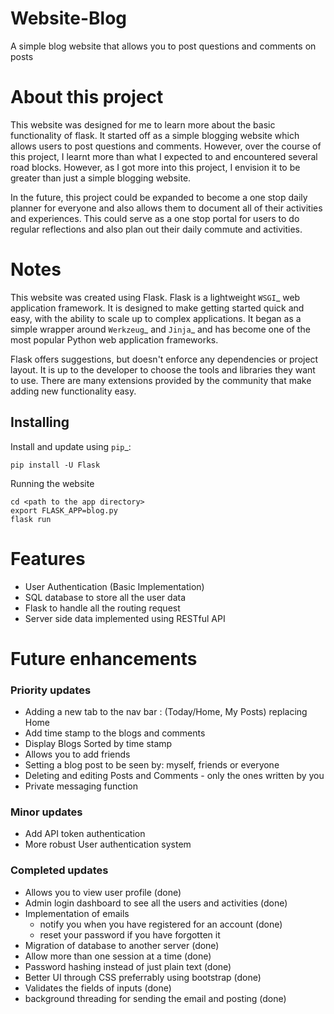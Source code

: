# Website-Blog

A simple blog website that allows you to post questions and comments on posts

# About this project

This website was designed for me to learn more about the basic functionality of flask. It started off as a simple blogging website which allows users to post questions and comments. However, over the course of this project, I learnt more than what I expected to and encountered several road blocks. However, as I got more into this project, I envision it to be greater than just a simple blogging website.

In the future, this project could be expanded to become a one stop daily planner for everyone and also allows them to document all of their activities and experiences. This could serve as a one stop portal for users to do regular reflections and also plan out their daily commute and activities. 

# Notes

This website was created using Flask. Flask is a lightweight `WSGI`_ web application framework. It is designed
to make getting started quick and easy, with the ability to scale up to
complex applications. It began as a simple wrapper around `Werkzeug`_
and `Jinja`_ and has become one of the most popular Python web
application frameworks.

Flask offers suggestions, but doesn't enforce any dependencies or
project layout. It is up to the developer to choose the tools and
libraries they want to use. There are many extensions provided by the
community that make adding new functionality easy.


Installing
----------

Install and update using `pip`_:

    pip install -U Flask
    
Running the website

    cd <path to the app directory>
    export FLASK_APP=blog.py
    flask run
    
    
# Features

* User Authentication (Basic Implementation)
* SQL database to store all the user data
* Flask to handle all the routing request
* Server side data implemented using RESTful API

# Future enhancements

### Priority updates
* Adding a new tab to the nav bar : (Today/Home, My Posts) replacing Home
* Add time stamp to the blogs and comments
* Display Blogs Sorted by time stamp
* Allows you to add friends
* Setting a blog post to be seen by: myself, friends or everyone
* Deleting and editing Posts and Comments - only the ones written by you
* Private messaging function

### Minor updates
* Add API token authentication
* More robust User authentication system

### Completed updates
* Allows you to view user profile (done)
* Admin login dashboard to see all the users and activities (done)
* Implementation of emails
    * notify you when you have registered for an account (done)   
    * reset your password if you have forgotten it
* Migration of database to another server (done)
* Allow more than one session at a time (done)
* Password hashing instead of just plain text (done)
* Better UI through CSS preferrably using bootstrap (done)
* Validates the fields of inputs (done)
* background threading for sending the email and posting (done)
